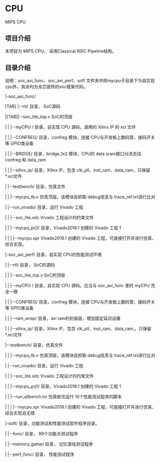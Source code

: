 # CPU

MIPS CPU

## 项目介绍

本项目为 MIPS CPU， 采用Classical RISC Pipeline结构。

## 目录介绍

说明：soc_axi_func、soc_axi_perf、soft 文件夹中除mycpu子目录下为自实现cpu外，其余均为龙芯提供的soc框架代码。

|-soc_axi_func/ 

[TAB] |--rtl/ 目录， SoC源码

|[TAB]|--soc_lite_top.v SoC的顶层

|     |     |--myCPU / 目录，自实现 CPU 源码，调用的 Xilinx IP 的 xci 文件 

|     |     |--CONFREG/ 目录，confreg 模块，连接 CPU与开发板上数码管、拨码开关等 GPIO类设备 

|     |     |--BRIDGE/ 目录，bridge_1x2 模块，CPU的 data sram接口分流去往 confreg 和 data_ram 

|     |     |--xilinx_ip/ 目录，Xilinx IP，包含 clk_pll、inst_ram、data_ram，只保留*.xci文件 

|     |--testbench/ 目录，仿真文件

|     |     |--mycpu_tb.v 仿真顶层，该模块会抓取 debug信息与 trace_ref.txt进行比对 

|     |--run_vivado/ 目录，运行 Vivado 工程 

|     |     |--soc_lite.xdc Vivado 工程设计的约束文件 

|     |     |--mycpu_prj1/ 目录，Vivado2018.1 创建的 Vivado 工程 1 

|     |     |    |--mycpu.xpr Vivado2018.1 创建的 Vivado 工程，可直接打开并进行仿真、综合实现。




|-soc_axi_perf/ 目录，自实现 CPU的性能测试环境

|     |--rtl/ 目录， SoC的源码

|     |     |--soc_lite_top.v SoC的顶层

|     |     |--myCPU / 目录，自实现 CPU 源码。应当与 soc_axi_func 里的 myCPU 完全一致 

|     |     |--CONFREG/ 目录，confreg 模块，连接 CPU与开发板上数码管、拨码开关等 GPIO类设备 

|     |     |--ram_wrap/ 目录，axi ram的封装层，增加固定延迟设置 

|     |     |--xilinx_ip/ 目录，Xilinx IP，包含 clk_pll、inst_ram、data_ram,，只保留*.xci文件 

|--testbench/ 目录，仿真文件
    
|     |     |--mycpu_tb.v 仿真顶层，该模块会抓取 debug信息与 trace_ref.txt进行比对 

|     |--run_vivado/ 目录，运行 Vivado 工程 

|     |     |--soc_lite.xdc Vivado 工程设计的约束文件 

|     |     |--mycpu_prj1/ 目录，Vivado2018.1 创建的 Vivado 工程 1 

|     |     |--run_allbench.tcl 仿真依次运行 10个性能测试程序的脚本

|     |     |    |--mycpu.xpr Vivado2018.1 创建的 Vivado 工程，可直接打开并进行仿真、综合实现且无错




|-soft/ 目录，功能测试和性能测试软件程序目录。

|     |--func/ 目录， 89个功能点测试程序

|     |--memory_game/ 目录， 记忆游戏测试程序

|     |--perf_func/ 目录， 性能测试程序 

